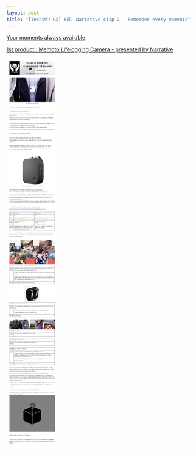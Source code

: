 ```yaml
---
layout: post
title: "[Tech보다 UX] 6회. Narrative clip 2 - Remember every moments"
---
```


[Your moments always available](http://getnarrative.com/)

[1st product : Memoto Lifelogging Camera - presented by Narrative](https://www.kickstarter.com/projects/martinkallstrom/memoto-lifelogging-camera/description)


<img class="alignnone size-full wp-image-58" src="https://raw.githubusercontent.com/midaeng/articles/gh-pages/images/blog/techux_narrativeclip2.png"/>  

